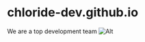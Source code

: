 # chloride-dev.github.io
We are a top development team
![Alt](https://repobeats.axiom.co/api/embed/0bea553c66b2b2f63c57d9ff9b214d0c449a34e8.svg "Repobeats analytics image")
